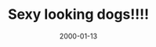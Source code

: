 ---
layout: base.njk
title : 'Sexy looking dogs!!!!' 
view_title : 'None' 
year : '2000' 
date : '2000-01-13' 
img_file : '/drawing/sexylook.png' 
html_file : 'sexylook' 
next_html : 'randompeo.html' 
year_order : '17' 
permalink : "title/{{html_file}}.html"
---